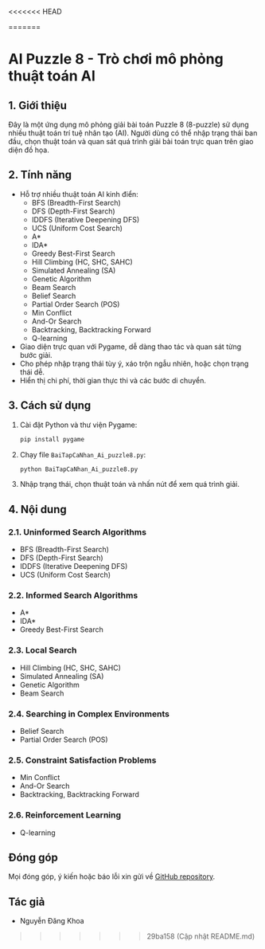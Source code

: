 <<<<<<< HEAD

=======
# AI Puzzle 8 - Trò chơi mô phỏng thuật toán AI

## 1. Giới thiệu
Đây là một ứng dụng mô phỏng giải bài toán Puzzle 8 (8-puzzle) sử dụng nhiều thuật toán trí tuệ nhân tạo (AI). Người dùng có thể nhập trạng thái ban đầu, chọn thuật toán và quan sát quá trình giải bài toán trực quan trên giao diện đồ họa.

## 2. Tính năng
- Hỗ trợ nhiều thuật toán AI kinh điển:
  - BFS (Breadth-First Search)
  - DFS (Depth-First Search)
  - IDDFS (Iterative Deepening DFS)
  - UCS (Uniform Cost Search)
  - A*
  - IDA*
  - Greedy Best-First Search
  - Hill Climbing (HC, SHC, SAHC)
  - Simulated Annealing (SA)
  - Genetic Algorithm
  - Beam Search
  - Belief Search
  - Partial Order Search (POS)
  - Min Conflict
  - And-Or Search
  - Backtracking, Backtracking Forward
  - Q-learning
- Giao diện trực quan với Pygame, dễ dàng thao tác và quan sát từng bước giải.
- Cho phép nhập trạng thái tùy ý, xáo trộn ngẫu nhiên, hoặc chọn trạng thái dễ.
- Hiển thị chi phí, thời gian thực thi và các bước di chuyển.

## 3. Cách sử dụng
1. Cài đặt Python và thư viện Pygame:
   ```bash
   pip install pygame
   ```
2. Chạy file `BaiTapCaNhan_Ai_puzzle8.py`:
   ```bash
   python BaiTapCaNhan_Ai_puzzle8.py
   ```
3. Nhập trạng thái, chọn thuật toán và nhấn nút để xem quá trình giải.

## 4. Nội dung

### 2.1. Uninformed Search Algorithms

- BFS (Breadth-First Search)
- DFS (Depth-First Search)
- IDDFS (Iterative Deepening DFS)
- UCS (Uniform Cost Search)

### 2.2. Informed Search Algorithms

- A*
- IDA*
- Greedy Best-First Search

### 2.3. Local Search

- Hill Climbing (HC, SHC, SAHC)
- Simulated Annealing (SA)
- Genetic Algorithm
- Beam Search

### 2.4. Searching in Complex Environments

- Belief Search
- Partial Order Search (POS)

### 2.5. Constraint Satisfaction Problems

- Min Conflict
- And-Or Search
- Backtracking, Backtracking Forward

### 2.6. Reinforcement Learning
 
- Q-learning

## Đóng góp
Mọi đóng góp, ý kiến hoặc báo lỗi xin gửi về [GitHub repository](https://github.com/NDKhoa30102005/AI).

## Tác giả
- Nguyễn Đăng Khoa
>>>>>>> 29ba158 (Cập nhật README.md)
